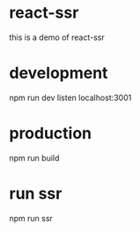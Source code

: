 # react-ssr
this is a demo of react-ssr

# development
npm run dev
listen localhost:3001

# production
npm run build

# run ssr
npm run ssr
